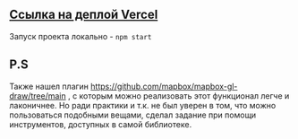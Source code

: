 ## [Ссылка на деплой Vercel](https://mapbox-test-task.vercel.app/)

Запуск проекта локально - `npm start`

## P.S

Также нашел плагин https://github.com/mapbox/mapbox-gl-draw/tree/main , с которым можно реализовать этот функционал легче и лаконичнее. Но ради практики и т.к. не был уверен в том, что можно пользоваться подобными вещами, сделал задание при помощи инструментов, доступных в самой библиотеке.
